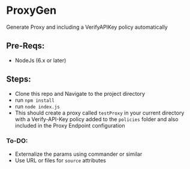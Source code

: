 # ProxyGen
Generate Proxy and including a VerifyAPIKey policy automatically

## Pre-Reqs:
- NodeJs (6.x or later)

## Steps:
- Clone this repo and Navigate to the project directory
- run `npm install`
- run  `node index.js`
- This should create a proxy called `testProxy` in your current directory with a Verify-API-Key policy added to the `policies` folder and also included in the Proxy Endpoint configuration

### To-DO:
- Externalize the params using commander or similar
- Use URL or files for `source` attributes
